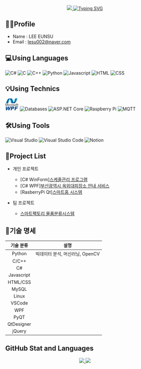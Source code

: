 <p align='center'>
  <a href="https://github.com/hugoMGSung">
    <img src="https://capsule-render.vercel.app/api?type=waving&height=130&color=FCBACB&fontSize=60&animation=twinkling&descAlign=50&descAlignY=65&reversal=false&fontAlignY=100"/>
  </a>
<a href="https://git.io/typing-svg"><img src="https://readme-typing-svg.demolab.com?font=Lobster&size=50&duration=500&pause=100&color=000000&background=8D8D8D00&center=true&vCenter=true&multiline=true&repeat=false&random=false&width=550&height=180&lines=Hi,+I'm+Eunsu;Welcome+to+my+Github!" alt="Typing SVG" /></a>
</p>


## 👩‍💻Profile
- Name : LEE EUNSU
- Email : lesu002@naver.com
  
## 💻Using Languages
<p align='left'>
    <img height="40" src="https://img.icons8.com/?size=100&id=55251&format=png&color=000000" title="C#">
    <img height="40" src="https://img.icons8.com/?size=100&id=shQTXiDQiQVR&format=png&color=000000" title="C">
    <img height="40" src="https://img.icons8.com/?size=100&id=40669&format=png&color=000000" title="C++">
    <img height="40" src="https://img.icons8.com/?size=100&id=13441&format=png&color=000000" title="Python">
    <img height="40" src="https://img.icons8.com/?size=100&id=108784&format=png&color=000000" title="Javascript">
    <img height="40" src="https://img.icons8.com/?size=100&id=v8RpPQUwv0N8&format=png&color=000000" title="HTML">
    <img height="40" src="https://img.icons8.com/?size=100&id=7gdY5qNXaKC0&format=png&color=000000" title="CSS">
</p>

## 💡Using Technics
<p align='left'>
  <img height="40" src="https://raw.githubusercontent.com/hugoMGSung/hugoMGSung/main/images/wpf.png" title="WPF"> 
  <img height="40" src="https://img.icons8.com/?size=100&id=NFQusZJ4neki&format=png&color=000000" title="Databases">
  <img height="40" src="https://w7.pngwing.com/pngs/673/239/png-transparent-entity-framework-core-asp-net-core-net-framework-microsoft-blue-text-logo-thumbnail.png" title="ASP.NET Core">  
  <img height="40" src="https://img.icons8.com/?size=100&id=13443&format=png&color=000000" title="Raspberry Pi">
  <img height="40" src="https://mosquitto.org/stickers/mosquitto-mono.png" title="MQTT">
</p>

## 🛠️Using Tools
<p align='left'>
  <img height="40" src="https://img.icons8.com/?size=100&id=ezj3zaVtImPg&format=png&color=000000" title="Visual Studio">
  <img height="40" src="https://img.icons8.com/?size=100&id=9OGIyU8hrxW5&format=png&color=000000" title="Visual Studio Code">
  <img height="40" src="https://img.icons8.com/?size=100&id=KyMSnxjEVwCr&format=png&color=000000" title="Notion">
</p>

## 📑Project List
- 개인 프로젝트
  - [C# WinForm][스케줄관리 프로그램](https://github.com/LEUNSU/csharp-toyproject-2024)
  - [C# WPF][부산광역시 옥외대피장소 안내 서비스](https://github.com/LEUNSU/wpf-toyproject-2024)
  - [RasberryPi Qt][스마트홈 시스템](https://github.com/LEUNSU/raspberrypi-toyproject-2024)
 

- 팀 프로젝트
  - [스마트팩토리 물품분류시스템](https://github.com/team4-smartfactory/SmartFactory_Project)

## 📌기술 명세
| 기술 분류 | 설명 |
|:---:|:---:|
| Python | 빅데이터 분석, 머신러닝, OpenCV |
| C/C++ |  |
| C# |  |
| Javascript |  |
| HTML/CSS |  |
| MySQL |  |
| Linux |  |
| VSCode |  |
| WPF |  |
| PyQT |  |
| QtDesigner |  |
| jQuery |  |



## GitHub Stat and Languages
<p align='center'>
  <a href="https://github.com/LEUNSU">
    <img src="https://github-readme-stats.vercel.app/api?username=LEUNSU&theme=tokyonight&show_icons=true">
    <img src="https://github-readme-stats.vercel.app/api/top-langs/?username=LEUNSU&theme=tokyonight&layout=compact"/>
  </a>
</p>
